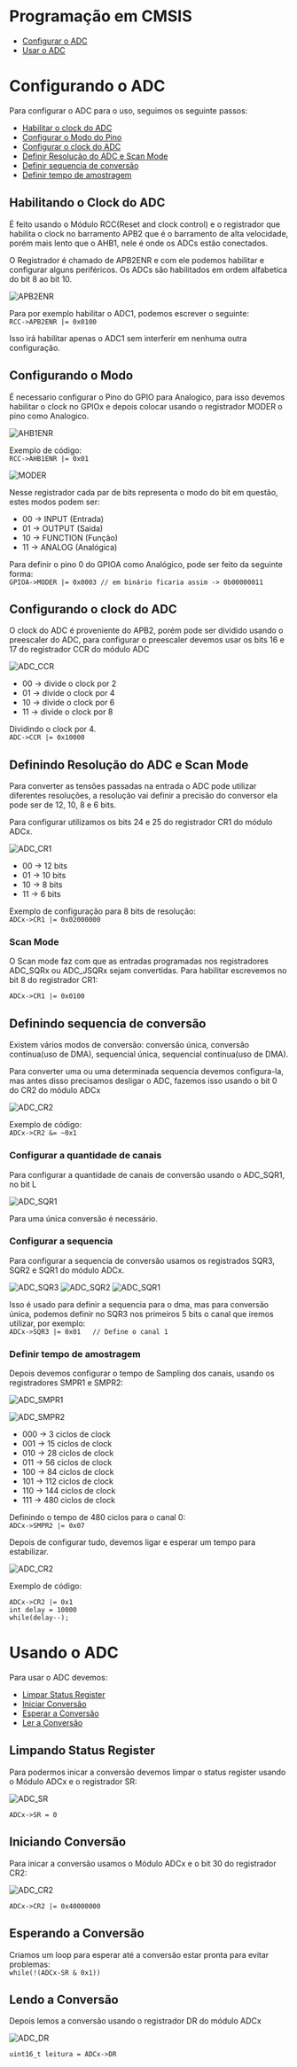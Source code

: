 # Programação em CMSIS

- [Configurar o ADC](#Configurando-o-ADC)
- [Usar o ADC](#Usando-o-ADC)

# Configurando o ADC

Para configurar o ADC para o uso, seguimos os seguinte passos:

- [Habilitar o clock do ADC](#Habilitando-o-Clock-do-ADC)
- [Configurar o Modo do Pino](#Configurando-o-Modo) 
- [Configurar o clock do ADC](#Configurando-o-clock-do-ADC) 
- [Definir Resolução do ADC e Scan Mode](#Definindo-Resolução-do-ADC-e-Scan-Mode)
- [Definir sequencia de conversão](#Definindo-sequencia-de-conversão)
- [Definir tempo de amostragem](#Definir-tempo-de-amostragem)

## Habilitando o Clock do ADC

É feito usando o Módulo RCC(Reset and clock control) e o registrador que habilita o clock
no barramento APB2 que é o barramento de alta velocidade, porém mais lento que o AHB1, nele
é onde os ADCs estão conectados.

O Registrador é chamado de APB2ENR e com ele podemos habilitar e configurar alguns periféricos.
Os ADCs são habilitados em ordem alfabetica do bit 8 ao bit 10.

![APB2ENR](../imagens/APB2ENR.PNG)

Para por exemplo habilitar o ADC1, podemos escrever o seguinte:  
`RCC->APB2ENR |= 0x0100`

Isso irá habilitar apenas o ADC1 sem interferir em nenhuma outra configuração.

## Configurando o Modo

É necessario configurar o Pino do GPIO para Analogico, para isso devemos habilitar
o clock no GPIOx e depois colocar usando o registrador MODER o pino como Analogico.

![AHB1ENR](../imagens/HB1ENR.PNG)

Exemplo de código:  
`RCC->AHB1ENR |= 0x01`

![MODER](../imagens/MODER.PNG)

Nesse registrador cada par de bits representa o modo do bit em questão, estes modos
podem ser:

- 00 -> INPUT (Entrada)
- 01 -> OUTPUT (Saída)
- 10 -> FUNCTION (Função)
- 11 -> ANALOG (Analógica)

Para definir o pino 0 do GPIOA como Analógico, pode ser feito da seguinte forma:  
`GPIOA->MODER |= 0x0003 // em binário ficaria assim -> 0b00000011`

## Configurando o clock do ADC

O clock do ADC é proveniente do APB2, porém pode ser dividido usando o preescaler
do ADC, para configurar o preescaler devemos usar os bits 16 e 17 do registrador CCR do módulo ADC

![ADC_CCR](../imagens/ADC_CCR.png)

- 00 -> divide o clock por 2
- 01 -> divide o clock por 4
- 10 -> divide o clock por 6
- 11 -> divide o clock por 8
  
Dividindo o clock por 4.  
`ADC->CCR |= 0x10000`

## Definindo Resolução do ADC e Scan Mode

Para converter as tensões passadas na entrada o ADC pode utilizar
diferentes resoluções, a resolução vai definir a precisão do conversor
ela pode ser de 12, 10, 8 e 6 bits.

Para configurar utilizamos os bits 24 e 25 do registrador CR1 do módulo
ADCx.


![ADC_CR1](../imagens/ADC_CR1.PNG)

- 00 -> 12 bits
- 01 -> 10 bits
- 10 -> 8 bits
- 11 -> 6 bits

Exemplo de configuração para 8 bits de resolução:  
`ADCx->CR1 |= 0x02000000`

### Scan Mode

O Scan mode faz com que as entradas programadas nos registradores ADC_SQRx ou ADC_JSQRx sejam
convertidas. Para habilitar escrevemos no bit 8 do registrador CR1:

`ADCx->CR1 |= 0x0100`

## Definindo sequencia de conversão

Existem vários modos de conversão: conversão única, conversão contínua(uso de DMA), sequencial única,
sequencial contínua(uso de DMA).

Para converter uma ou uma determinada sequencia devemos configura-la, mas antes disso
precisamos desligar o ADC, fazemos isso usando o bit 0 do CR2 do módulo ADCx

![ADC_CR2](../imagens/ADC_CR2.PNG)

Exemplo de código:  
`ADCx->CR2 &= ~0x1`

### Configurar a quantidade de canais 

Para configurar a quantidade de canais de conversão usando o ADC_SQR1, no bit L  

![ADC_SQR1](../imagens/ADC_SQR1.PNG)

Para uma única conversão é necessário.

### Configurar a sequencia

Para configurar a sequencia de conversão usamos os registrados SQR3, SQR2 e SQR1 do
módulo ADCx.

![ADC_SQR3](../imagens/ADC_SQR3.PNG)
![ADC_SQR2](../imagens/ADC_SQR2.PNG)
![ADC_SQR1](../imagens/ADC_SQR1.PNG)

Isso é usado para definir a sequencia para o dma, mas para conversão única, podemos
definir no SQR3 nos primeiros 5 bits o canal que iremos utilizar, por exemplo:  
`ADCx->SQR3 |= 0x01   // Define o canal 1`

### Definir tempo de amostragem

Depois devemos configurar o tempo de Sampling dos canais, usando os registradores
SMPR1 e SMPR2:

![ADC_SMPR1](../imagens/ADC_SMPR1.png)

![ADC_SMPR2](../imagens/ADC_SMPR2.png)

- 000 -> 3 ciclos de clock
- 001 -> 15 ciclos de clock
- 010 -> 28 ciclos de clock
- 011 -> 56 ciclos de clock
- 100 -> 84 ciclos de clock
- 101 -> 112 ciclos de clock
- 110 -> 144 ciclos de clock
- 111 -> 480 ciclos de clock

Definindo o tempo de 480 ciclos para o canal 0:  
`ADCx->SMPR2 |= 0x07`

Depois de configurar tudo, devemos ligar e esperar um tempo para estabilizar.

![ADC_CR2](../imagens/ADC_CR2.PNG)

Exemplo de código:  

    ADCx->CR2 |= 0x1
    int delay = 10000
    while(delay--);


# Usando o ADC

Para usar o ADC devemos:  

- [Limpar Status Register](#Limpando-Status-Register)
- [Iniciar Conversão](#Iniciando-Conversão)
- [Esperar a Conversão](#Esperando-a-Conversão)
- [Ler a Conversão](#Lendo-a-Conversão)

## Limpando Status Register

Para podermos inicar a conversão devemos limpar o status register usando o 
Módulo ADCx e o registrador SR:

![ADC_SR](../imagens/ADC_SR.PNG)

`ADCx->SR = 0`

## Iniciando Conversão

Para inicar a conversão usamos o Módulo ADCx e o bit 30 do registrador CR2:

![ADC_CR2](../imagens/ADC_CR2.PNG)

`ADCx->CR2 |= 0x40000000`

## Esperando a Conversão

Criamos um loop para esperar até a conversão estar pronta para evitar problemas:  
`while(!(ADCx-SR & 0x1))`

## Lendo a Conversão

Depois lemos a conversão usando o registrador DR do módulo ADCx

![ADC_DR](../imagens/ADC_DR.PNG)

`uint16_t leitura = ADCx->DR`
